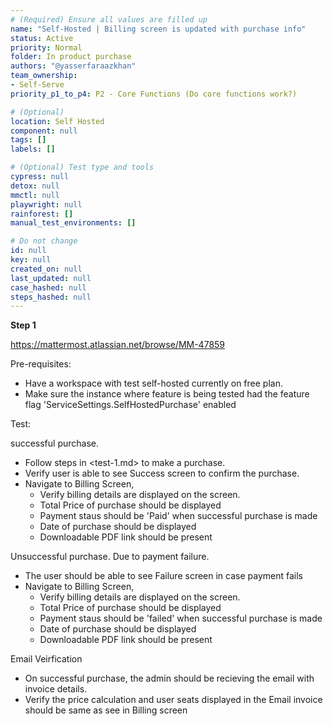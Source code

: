 ```yaml
---
# (Required) Ensure all values are filled up
name: "Self-Hosted | Billing screen is updated with purchase info"
status: Active
priority: Normal
folder: In product purchase
authors: "@yasserfaraazkhan"
team_ownership: 
- Self-Serve
priority_p1_to_p4: P2 - Core Functions (Do core functions work?)

# (Optional)
location: Self Hosted
component: null
tags: []
labels: []

# (Optional) Test type and tools
cypress: null
detox: null
mmctl: null
playwright: null
rainforest: []
manual_test_environments: []

# Do not change
id: null
key: null
created_on: null
last_updated: null
case_hashed: null
steps_hashed: null
---
```


**Step 1**

<https://mattermost.atlassian.net/browse/MM-47859>

Pre-requisites:

- Have a workspace with test self-hosted currently on free plan.
- Make sure the instance where feature is being tested had the feature flag 'ServiceSettings.SelfHostedPurchase' enabled

Test:

successful purchase.

- Follow steps in <test-1.md> to make a purchase.
- Verify user is able to see Success screen to confirm the purchase.
- Navigate to Billing Screen,
  - Verify billing details are displayed on the screen.
  - Total Price of purchase should be displayed
  - Payment staus should be 'Paid' when successful purchase is made
  - Date of purchase should be displayed
  - Downloadable PDF link should be present

Unsuccessful purchase. Due to payment failure.

- The user should be able to see Failure screen in case payment fails
- Navigate to Billing Screen,
  - Verify billing details are displayed on the screen.
  - Total Price of purchase should be displayed
  - Payment staus should be 'failed' when successful purchase is made
  - Date of purchase should be displayed
  - Downloadable PDF link should be present

Email Veirfication

- On successful purchase, the admin should be recieving the email with invoice details.
- Verify the price calculation and user seats displayed in the Email invoice should be same as see in Billing screen
